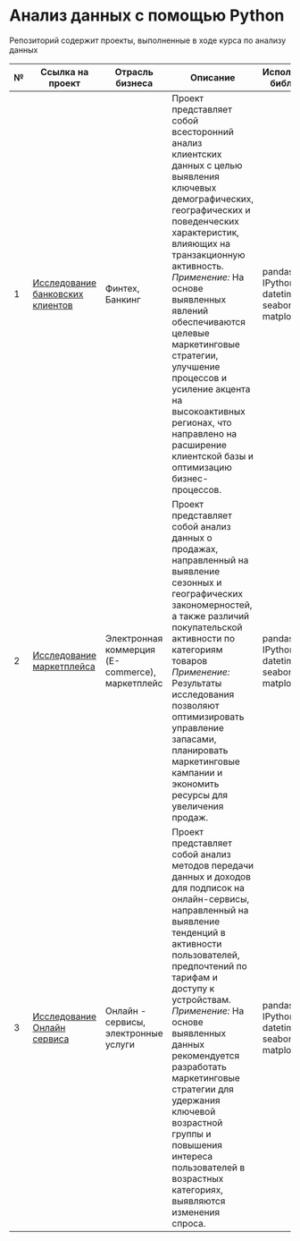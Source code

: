 # Анализ данных с помощью Python
Репозиторий содержит проекты, выполненные в ходе курса по анализу данных

№ | Ссылка на проект | Отрасль бизнеса | Описание | Используемые библиотеки | Презентация проекта
---|---|---|---|---|---
1 | [Исследование банковских клиентов](https://github.com/Elena-Kos/Portfolio_Python/tree/911ac9ed29bf834aa433ddd21a5ef61c83cfa68f/Banking_research)| Финтех, Банкинг | Проект представляет собой всесторонний анализ клиентских данных с целью выявления ключевых демографических, географических и поведенческих характеристик, влияющих на транзакционную активность. *Применение:* На основе выявленных явлений обеспечиваются целевые маркетинговые стратегии, улучшение процессов и усиление акцента на высокоактивных регионах, что направлено на расширение клиентской базы и оптимизацию бизнес-процессов.|pandas; numpy; IPython.display; datetime; seaborn; matplotlib| [Презентация: "Исследование банковских клиентов"]( https://drive.google.com/file/d/1NBOz8wsszi0MoZJ7TU1-UfXj0rb7iPr8/view?usp=sharing)
2 | [Исследование маркетплейса](https://github.com/Elena-Kos/Portfolio_Python/tree/911ac9ed29bf834aa433ddd21a5ef61c83cfa68f/Marketplace_research)| Электронная коммерция (E-commerce), маркетплейс | Проект представляет собой анализ данных о продажах, направленный на выявление сезонных и географических закономерностей, а также различий покупательской активности по категориям товаров *Применение:* Результаты исследования позволяют оптимизировать управление запасами, планировать маркетинговые кампании и экономить ресурсы для увеличения продаж.|pandas; numpy; IPython.display; datetime; seaborn; matplotlib| [Презентация: "Исследование маркетплейса"]( https://drive.google.com/file/d/1dXk3q74F4zGFns1jYLEu6Rspqokh_V6V/view?usp=sharing)
3 | [Исследование Онлайн сервиса](https://github.com/Elena-Kos/Portfolio_Python/tree/911ac9ed29bf834aa433ddd21a5ef61c83cfa68f/OnlineService_research)| Онлайн - сервисы, электронные услуги | Проект представляет собой анализ методов передачи данных и доходов для подписок на онлайн-сервисы, направленный на выявление тенденций в активности пользователей, предпочтений по тарифам и доступу к устройствам. *Применение:* На основе выявленных данных рекомендуется разработать маркетинговые стратегии для удержания ключевой возрастной группы и повышения интереса пользователей в возрастных категориях, выявляются изменения спроса.|pandas; numpy; IPython.display; datetime; seaborn; matplotlib| [Презентация: "Исследование Онлайн сервиса"](https://drive.google.com/file/d/16V7OqPaDjkNmbUH_qZRckwWlyMSOhjLx/view?usp=sharing)
